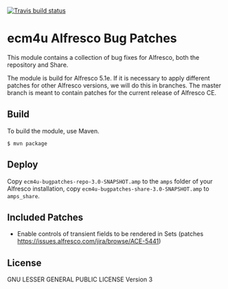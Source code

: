 [![Travis build status](https://api.travis-ci.org/ecm4u/ecm4u-alfresco-bugpatches.svg?branch=master)](https://travis-ci.org/ecm4u/ecm4u-alfresco-bugpatches)

# ecm4u Alfresco Bug Patches

This module contains a collection of bug fixes for Alfresco, both the
repository and Share.

The module is build for Alfresco 5.1e. If it is necessary to apply different
patches for other Alfresco versions, we will do this in branches. The master
branch is meant to contain patches for the current release of Alfresco CE.

## Build

To build the module, use Maven.

```
$ mvn package
```

## Deploy

Copy `ecm4u-bugpatches-repo-3.0-SNAPSHOT.amp` to the `amps` folder of your
Alfresco installation, copy `ecm4u-bugpatches-share-3.0-SNAPSHOT.amp` to
`amps_share`.

## Included Patches

* Enable controls of transient fields to be rendered in Sets (patches https://issues.alfresco.com/jira/browse/ACE-5441)

## License

GNU LESSER GENERAL PUBLIC LICENSE Version 3

